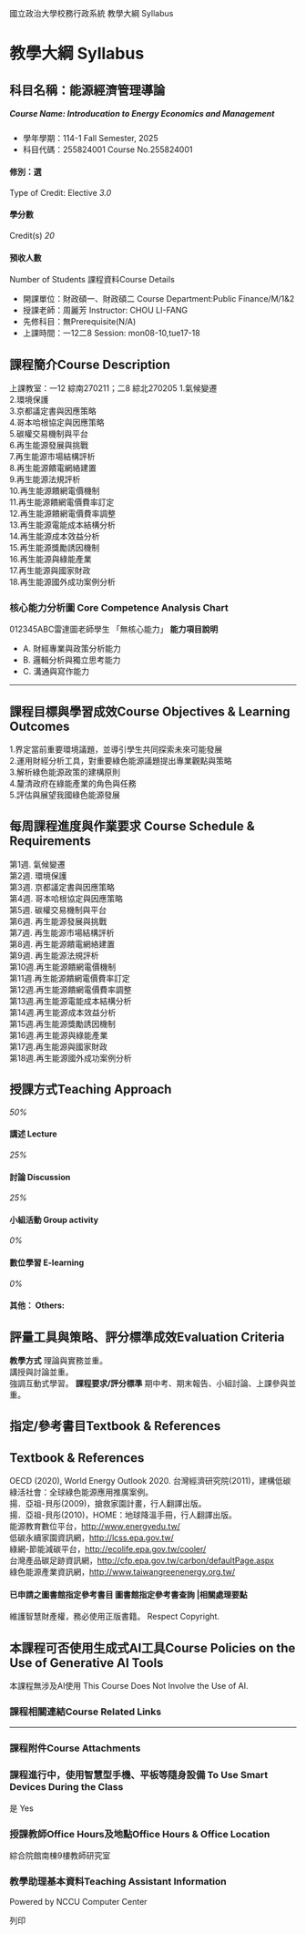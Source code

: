 國立政治大學校務行政系統 教學大綱 Syllabus
# 教學大綱 Syllabus
##  科目名稱：能源經濟管理導論
#####  Course Name: Introducation to Energy Economics and Management
  * 學年學期：114-1 Fall Semester, 2025 
  * 科目代碼：255824001 Course No.255824001


#### 修別：選
Type of Credit: Elective 
_3.0_
#### 學分數
Credit(s)
_20_
#### 預收人數
Number of Students
課程資料Course Details
  * 開課單位：財政碩一、財政碩二 Course Department:Public Finance/M/1&2 
  * 授課老師：周麗芳 Instructor: CHOU LI-FANG 
  * 先修科目：無Prerequisite(N/A)
  * 上課時間：一12二8 Session: mon08-10,tue17-18


##  課程簡介Course Description
上課教室：一12 綜南270211；二8 綜北270205
1.氣候變遷  
2.環境保護  
3.京都議定書與因應策略  
4.哥本哈根協定與因應策略  
5.碳權交易機制與平台  
6.再生能源發展與挑戰  
7.再生能源市場結構評析  
8.再生能源饋電網絡建置  
9.再生能源法規評析  
10.再生能源饋網電價機制  
11.再生能源饋網電價費率訂定  
12.再生能源饋網電價費率調整  
13.再生能源電能成本結構分析  
14.再生能源成本效益分析  
15.再生能源獎勵誘因機制  
16.再生能源與綠能產業  
17.再生能源與國家財政  
18.再生能源國外成功案例分析
###  核心能力分析圖 Core Competence Analysis Chart
012345ABC雷達圖老師學生
「無核心能力」 
**能力項目說明**
  * A. 財經專業與政策分析能力
  * B. 邏輯分析與獨立思考能力
  * C. 溝通與寫作能力


* * *
##  課程目標與學習成效Course Objectives & Learning Outcomes 
1.界定當前重要環境議題，並導引學生共同探索未來可能發展  
2.運用財經分析工具，對重要綠色能源議題提出專業觀點與策略  
3.解析綠色能源政策的建構原則  
4.釐清政府在綠能產業的角色與任務  
5.評估與展望我國綠色能源發展
##  每周課程進度與作業要求 Course Schedule & Requirements
第1週. 氣候變遷  
第2週. 環境保護  
第3週. 京都議定書與因應策略  
第4週. 哥本哈根協定與因應策略  
第5週. 碳權交易機制與平台  
第6週. 再生能源發展與挑戰  
第7週. 再生能源市場結構評析  
第8週. 再生能源饋電網絡建置  
第9週. 再生能源法規評析  
第10週.再生能源饋網電價機制  
第11週.再生能源饋網電價費率訂定  
第12週.再生能源饋網電價費率調整  
第13週.再生能源電能成本結構分析  
第14週.再生能源成本效益分析  
第15週.再生能源獎勵誘因機制  
第16週.再生能源與綠能產業  
第17週.再生能源與國家財政  
第18週.再生能源國外成功案例分析
##  授課方式Teaching Approach
_50%_
####  講述 Lecture
_25%_
####  討論 Discussion
_25%_
####  小組活動 Group activity
_0%_
####  數位學習 E-learning
_0%_
####  其他： Others:
##  評量工具與策略、評分標準成效Evaluation Criteria
**教學方式**
理論與實務並重。  
講授與討論並重。  
強調互動式學習。
**課程要求/評分標準**
期中考、期末報告、小組討論、上課參與並重。
##  指定/參考書目Textbook & References
## Textbook & References
OECD (2020), World Energy Outlook 2020.
台灣經濟研究院(2011)，建構低碳綠活社會：全球綠色能源應用推廣案例。  
揚．亞祖-貝彤(2009)，搶救家園計畫，行人翻譯出版。  
揚．亞祖-貝彤(2010)，HOME：地球降溫手冊，行人翻譯出版。  
能源教育數位平台，http://www.energyedu.tw/  
低碳永續家園資訊網，http://lcss.epa.gov.tw/  
綠網-節能減碳平台，http://ecolife.epa.gov.tw/cooler/  
台灣產品碳足跡資訊網，http://cfp.epa.gov.tw/carbon/defaultPage.aspx  
綠色能源產業資訊網，http://www.taiwangreenenergy.org.tw/
####  已申請之圖書館指定參考書目  圖書館指定參考書查詢 |相關處理要點
維護智慧財產權，務必使用正版書籍。 Respect Copyright.
##  本課程可否使用生成式AI工具Course Policies on the Use of Generative AI Tools
本課程無涉及AI使用 This Course Does Not Involve the Use of AI.
###  課程相關連結Course Related Links
* * *
###  課程附件Course Attachments
###  課程進行中，使用智慧型手機、平板等隨身設備 To Use Smart Devices During the Class
是  Yes
###  授課教師Office Hours及地點Office Hours & Office Location
綜合院館南棟9樓教師研究室
###  教學助理基本資料Teaching Assistant Information
Powered by NCCU Computer Center
  
列印
